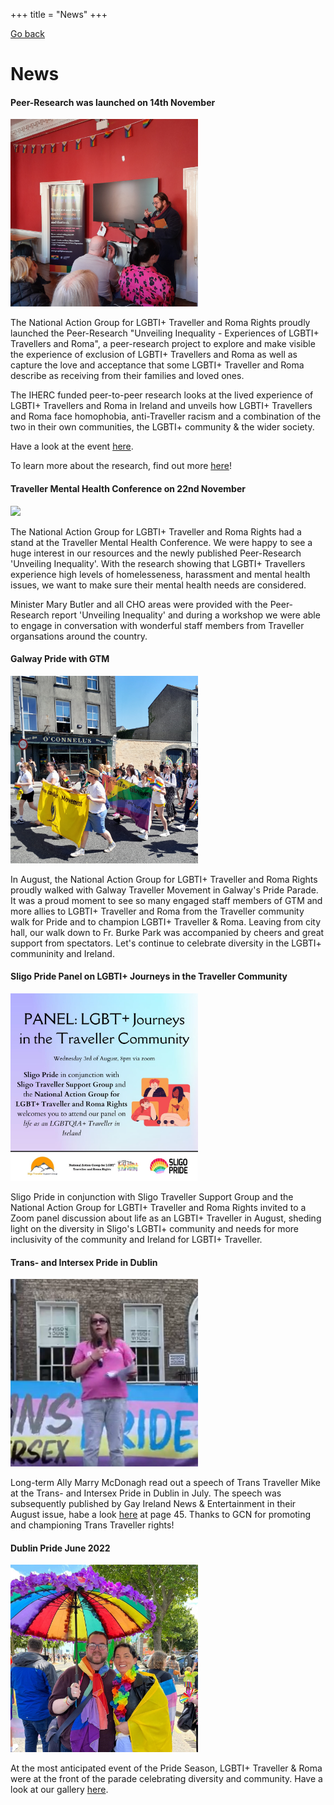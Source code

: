 +++
title = "News"
+++

[Go back](/home)

# News

#### Peer-Research was launched on 14th November
<img src="/launch-oein.jpg" width=300/>

The National Action Group for LGBTI+ Traveller and Roma Rights proudly launched  the Peer-Research "Unveiling Inequality - Experiences of LGBTI+ Travellers and Roma", a peer-research project to explore and make visible the experience of exclusion of LGBTI+ Travellers and Roma as well as capture the love and acceptance that some LGBTI+ Traveller and Roma describe as receiving from their families and loved ones.

The IHERC funded peer-to-peer research looks at the lived experience of LGBTI+ Travellers and Roma in Ireland and unveils how LGBTI+ Travellers and Roma face homophobia, anti-Traveller racism and a combination of the two in their own communities, the LGBTI+ community & the wider society.

Have a look at the event [here](/news/launch).

To learn more about the research, find out more [here](/what-we-do/research)!

#### Traveller Mental Health Conference on 22nd November
<img src="/2022-11-traveller-mental-health-conference-2.jpg" width=300/>

The National Action Group for LGBTI+ Traveller and Roma Rights had a stand at the Traveller Mental Health Conference. We were happy to see a huge interest in our resources and the newly published Peer-Research 'Unveiling Inequality'. With the research showing that LGBTI+ Travellers experience high levels of homelesseness, harassment and mental health issues, we want to make sure their mental health needs are considered. 

Minister Mary Butler and all CHO areas were provided with the Peer-Research report 'Unveiling Inequality' and during a workshop we were able to engage in conversation with wonderful staff members from Traveller organsations around the country. 

#### Galway Pride with GTM
<img src="/galway-pride.jpg" width=300/>

In August, the National Action Group for LGBTI+ Traveller and Roma Rights proudly walked with Galway Traveller Movement in Galway's Pride Parade. It was a proud moment to see so many engaged staff members of GTM and more allies to LGBTI+ Traveller and Roma from the Traveller community walk for Pride and to champion LGBTI+ Traveller & Roma. Leaving from city hall, our walk down to Fr. Burke Park was accompanied by cheers and great support from spectators. Let's continue to celebrate diversity in the LGBTI+ communinity and Ireland. 

#### Sligo Pride Panel on LGBTI+ Journeys in the Traveller Community
<img src="/sligo-pride.jpg" width=300/>

Sligo Pride in conjunction with Sligo Traveller Support Group and the National Action Group for LGBTI+ Traveller and Roma Rights invited to a Zoom panel discussion  about life as an LGBTI+ Traveller in August, sheding light on the diversity in Sligo's LGBTI+ community and needs for more inclusivity of the community and Ireland for LGBTI+ Traveller. 

#### Trans- and Intersex Pride in Dublin
<img src="/trans-pride.png" width=300/>

Long-term Ally Marry McDonagh read out a speech of Trans Traveller Mike at the Trans- and Intersex Pride in Dublin in July. The speech was subsequently published by Gay Ireland News & Entertainment in their August issue, habe a look [here](https://magazine.gcn.ie/magazine/reader/233653) at page 45. Thanks to GCN for promoting and championing Trans Traveller rights!

#### Dublin Pride June 2022
<img src="/dublin-pride.jpg" width=300/>

At the most anticipated event of the Pride Season, LGBTI+ Traveller & Roma were at the front of the parade celebrating diversity and community. Have a look at our gallery [here](/what-we-do/prides).



